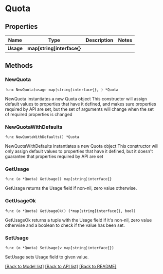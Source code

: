# Quota

## Properties

Name | Type | Description | Notes
------------ | ------------- | ------------- | -------------
**Usage** | **map[string]interface{}** |  | 

## Methods

### NewQuota

`func NewQuota(usage map[string]interface{}, ) *Quota`

NewQuota instantiates a new Quota object
This constructor will assign default values to properties that have it defined,
and makes sure properties required by API are set, but the set of arguments
will change when the set of required properties is changed

### NewQuotaWithDefaults

`func NewQuotaWithDefaults() *Quota`

NewQuotaWithDefaults instantiates a new Quota object
This constructor will only assign default values to properties that have it defined,
but it doesn't guarantee that properties required by API are set

### GetUsage

`func (o *Quota) GetUsage() map[string]interface{}`

GetUsage returns the Usage field if non-nil, zero value otherwise.

### GetUsageOk

`func (o *Quota) GetUsageOk() (*map[string]interface{}, bool)`

GetUsageOk returns a tuple with the Usage field if it's non-nil, zero value otherwise
and a boolean to check if the value has been set.

### SetUsage

`func (o *Quota) SetUsage(v map[string]interface{})`

SetUsage sets Usage field to given value.



[[Back to Model list]](../README.md#documentation-for-models) [[Back to API list]](../README.md#documentation-for-api-endpoints) [[Back to README]](../README.md)


